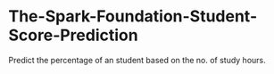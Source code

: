 # The-Spark-Foundation-Student-Score-Prediction
Predict the percentage of an student based on the no. of study hours.
